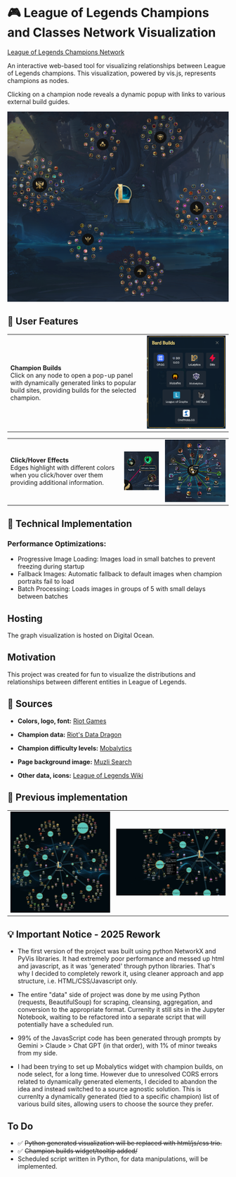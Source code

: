 # 🎮 League of Legends Champions and Classes Network Visualization

[League of Legends Champions Network](https://lol-champion-builds-d6r5z.ondigitalocean.app/)

An interactive web-based tool for visualizing relationships between League of Legends champions. This visualization, powered by vis.js, represents champions as nodes. 

Clicking on a champion node reveals a dynamic popup with links to various external build guides.

<img src="./readme/lol-champs-network.png">


## 💎 User Features

<table><tr><td><b>Champion Builds</b><br>Click on any node to open a pop-up panel with dynamically generated links to popular build sites, providing builds for the selected champion.</td><td><img width='700' src="./readme/lol-champs-network-s2.png"></td></tr></table>

<table><tr><td><b>Click/Hover Effects</b><br>Edges highlight with different colors when you click/hover over them providing additional information.</td><td><img src="./readme/lol-champs-network-s3.png"></td><td><img src="./readme/lol-champs-network-s1.png"></td></tr></table>

## 🔨 Technical Implementation

### Performance Optimizations:

- Progressive Image Loading: Images load in small batches to prevent freezing during startup
- Fallback Images: Automatic fallback to default images when champion portraits fail to load
- Batch Processing: Loads images in groups of 5 with small delays between batches

## Hosting

The graph visualization is hosted on Digital Ocean.

## Motivation

This project was created for fun to visualize the distributions and relationships between different entities in League of Legends.

## 🧲 Sources

- **Colors, logo, font:** [Riot Games](https://brand.riotgames.com/en-us/league-of-legends/fundamentals)

- **Champion data:** [Riot's Data Dragon](https://developer.riotgames.com/docs/lol) 

- **Champion difficulty levels:** [Mobalytics](https://mobalytics.gg/lol)

- **Page background image:** [Muzli Search](https://search.muz.li/OGExNmFiZWVj)

- **Other data, icons:** [League of Legends Wiki](https://leagueoflegends.fandom.com/wiki/League_of_Legends_Wiki)

## 🚧 Previous implementation

<table><tr><td><img src="./readme/lol-champs-network-old-0.png"></td><td><img src="./readme/lol-champs-network-old-1.png"></td></tr></table>


## 💡 Important Notice - 2025 Rework

- The first version of the project was built using python NetworkX and PyVis libraries. It had extremely poor performance and messed up html and javascript, as it was 'generated' through python libraries. That's why I decided to completely rework it, using cleaner approach and app structure, i.e. HTML/CSS/Javascript only.

- The entire "data" side of project was done by me using Python (requests, BeautifulSoup) for scraping, cleansing, aggregation, and conversion to the appropriate format. Currenlty it still sits in the Jupyter Notebook, waiting to be refactored into a separate script that will potentially have a scheduled run.

- 99% of the JavasScript code has been generated through prompts by Gemini > Claude > Chat GPT (in that order), with 1% of minor tweaks from my side. 

- I had been trying to set up Mobalytics widget with champion builds, on node select, for a long time. However due to unresolved CORS errors related to dynamically generated elements, I decided to abandon the idea and instead switched to a source agnostic solution. This is currenlty a dynamically generated (tied to a specific champion) list of various build sites, allowing users to choose the source they prefer.

## To Do

- ✅ ~~Python generated visualization will be replaced with html/js/css trio.~~ 
- ✅ ~~Champion builds widget/tooltip added/~~
- Scheduled script written in Python, for data manipulations, will be implemented. 
